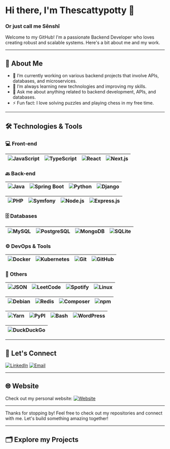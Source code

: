 # Hi there, I'm Thescattypotty 👋
### Or just call me Sênshî 

Welcome to my GitHub! I'm a passionate Backend Developer who loves creating robust and scalable systems. Here's a bit about me and my work.

---

## 🚀 About Me

- 🔭 I’m currently working on various backend projects that involve APIs, databases, and microservices.
- 🌱 I’m always learning new technologies and improving my skills.
- 💬 Ask me about anything related to backend development, APIs, and databases.
- ⚡ Fun fact: I love solving puzzles and playing chess in my free time.

---

## 🛠️ Technologies & Tools

### 💻 Front-end

| ![JavaScript](https://img.shields.io/badge/JavaScript-F7DF1E?logo=javascript&logoColor=000) | ![TypeScript](https://img.shields.io/badge/TypeScript-3178C6?logo=typescript&logoColor=fff) | ![React](https://img.shields.io/badge/React-%2320232a.svg?logo=react&logoColor=%2361DAFB) | ![Next.js](https://img.shields.io/badge/Next.js-black?logo=next.js&logoColor=white) |
|---|---|---|---|

### 🔙 Back-end
| ![Java](https://img.shields.io/badge/Java-ED8B00?style=for-the-badge&logo=java&logoColor=white) | ![Spring Boot](https://img.shields.io/badge/Spring%20Boot-6DB33F?logo=springboot&logoColor=fff) | ![Python](https://img.shields.io/badge/Python-3776AB?style=for-the-badge&logo=python&logoColor=white) | ![Django](https://img.shields.io/badge/Django-%23092E20.svg?logo=django&logoColor=white) |
|---|---|---|---|

|![PHP](https://img.shields.io/badge/php-%23777BB4.svg?&logo=php&logoColor=white) | ![Symfony](https://img.shields.io/badge/Symfony-black?logo=symfony) | ![Node.js](https://img.shields.io/badge/Node.js-339933?style=for-the-badge&logo=nodedotjs&logoColor=white) | ![Express.js](https://img.shields.io/badge/Express.js-000000?style=for-the-badge&logo=express&logoColor=white) |
|---|---|---|---|

### 🗄️ Databases
| ![MySQL](https://img.shields.io/badge/MySQL-4479A1?logo=mysql&logoColor=fff) | ![PostgreSQL](https://img.shields.io/badge/PostgreSQL-336791?style=for-the-badge&logo=postgresql&logoColor=white) | ![MongoDB](https://img.shields.io/badge/MongoDB-47A248?style=for-the-badge&logo=mongodb&logoColor=white) | ![SQLite](https://img.shields.io/badge/SQLite-%2307405e.svg?logo=sqlite&logoColor=white) |
|---|---|---|---|

### ⚙️ DevOps & Tools
| ![Docker](https://img.shields.io/badge/Docker-2496ED?style=for-the-badge&logo=docker&logoColor=white) | ![Kubernetes](https://img.shields.io/badge/Kubernetes-326CE5?style=for-the-badge&logo=kubernetes&logoColor=white) | ![Git](https://img.shields.io/badge/Git-F05032?style=for-the-badge&logo=git&logoColor=white) | ![GitHub](https://img.shields.io/badge/GitHub-%23121011.svg?logo=github&logoColor=white) |
|---|---|---|---|

### 🔧 Others
| ![JSON](https://img.shields.io/badge/JSON-000?logo=json&logoColor=fff) | ![LeetCode](https://img.shields.io/badge/LeetCode-000000?logo=LeetCode&logoColor=#d16c06) | ![Spotify](https://img.shields.io/badge/Spotify-1ED760?logo=spotify&logoColor=white) | ![Linux](https://img.shields.io/badge/Linux-FCC624?style=for-the-badge&logo=linux&logoColor=white) |
|---|---|---|---|

| ![Debian](https://img.shields.io/badge/Debian-A81D33?logo=debian&logoColor=fff) | ![Redis](https://img.shields.io/badge/Redis-%23DD0031.svg?logo=redis&logoColor=white) | ![Composer](https://img.shields.io/badge/Composer-885630?logo=composer&logoColor=fff) | ![npm](https://img.shields.io/badge/npm-CB3837?logo=npm&logoColor=fff) |
|---|---|---|---|

| ![Yarn](https://img.shields.io/badge/Yarn-2C8EBB?logo=yarn&logoColor=fff) | ![PyPI](https://img.shields.io/badge/PyPI-3775A9?logo=pypi&logoColor=fff) | ![Bash](https://img.shields.io/badge/Bash-4EAA25?logo=gnubash&logoColor=fff) | ![WordPress](https://img.shields.io/badge/WordPress-%2321759B.svg?logo=wordpress&logoColor=white) |
|---|---|---|---|

| ![DuckDuckGo](https://img.shields.io/badge/DuckDuckGo-FF5722?logo=duckduckgo&logoColor=white) |
|---|

---

## 🔗 Let's Connect

[![LinkedIn](https://img.shields.io/badge/LinkedIn-0077B5?logo=linkedin&logoColor=white)](https://www.linkedin.com/in/yahya-bennis-3a2ba425b/)
[![Email](https://img.shields.io/badge/Email-D14836?logo=gmail&logoColor=white)](mailto:bennis-yahya@outlook.com)

---

## 🌐 Website

Check out my personal website: [![Website](https://img.shields.io/website-up-down-green-red/http/shields.io.svg)](https://bennis-yahya.vercel.app/)

---

Thanks for stopping by! Feel free to check out my repositories and connect with me. Let's build something amazing together!

---

## 🗂️ Explore my Projects
